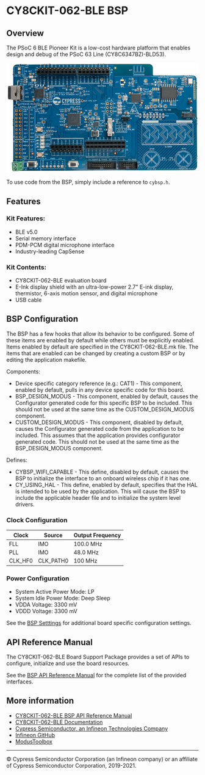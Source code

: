 # CY8CKIT-062-BLE BSP

## Overview

The PSoC 6 BLE Pioneer Kit is a low-cost hardware platform that enables design and debug of the PSoC 63 Line (CY8C6347BZI-BLD53).

![](docs/html/board.png)

To use code from the BSP, simply include a reference to `cybsp.h`.

## Features

### Kit Features:

* BLE v5.0
* Serial memory interface
* PDM-PCM digital microphone interface
* Industry-leading CapSense

### Kit Contents:

* CY8CKIT-062-BLE evaluation board
* E-Ink display shield with an ultra-low-power 2.7" E-ink display, thermistor, 6-axis motion sensor, and digital microphone
* USB cable

## BSP Configuration

The BSP has a few hooks that allow its behavior to be configured. Some of these items are enabled by default while others must be explicitly enabled. Items enabled by default are specified in the CY8CKIT-062-BLE.mk file. The items that are enabled can be changed by creating a custom BSP or by editing the application makefile.

Components:
* Device specific category reference (e.g.: CAT1) - This component, enabled by default, pulls in any device specific code for this board.
* BSP_DESIGN_MODUS - This component, enabled by default, causes the Configurator generated code for this specific BSP to be included. This should not be used at the same time as the CUSTOM_DESIGN_MODUS component.
* CUSTOM_DESIGN_MODUS - This component, disabled by default, causes the Configurator generated code from the application to be included. This assumes that the application provides configurator generated code. This should not be used at the same time as the BSP_DESIGN_MODUS component.

Defines:
* CYBSP_WIFI_CAPABLE - This define, disabled by default, causes the BSP to initialize the interface to an onboard wireless chip if it has one.
* CY_USING_HAL - This define, enabled by default, specifies that the HAL is intended to be used by the application. This will cause the BSP to include the applicable header file and to initialize the system level drivers.

### Clock Configuration

| Clock    | Source    | Output Frequency |
|----------|-----------|------------------|
| FLL      | IMO       | 100.0 MHz        |
| PLL      | IMO       | 48.0 MHz         |
| CLK_HF0  | CLK_PATH0 | 100 MHz          |

### Power Configuration

* System Active Power Mode: LP
* System Idle Power Mode: Deep Sleep
* VDDA Voltage: 3300 mV
* VDDD Voltage: 3300 mV

See the [BSP Setttings][settings] for additional board specific configuration settings.

## API Reference Manual

The CY8CKIT-062-BLE Board Support Package provides a set of APIs to configure, initialize and use the board resources.

See the [BSP API Reference Manual][api] for the complete list of the provided interfaces.

## More information
* [CY8CKIT-062-BLE BSP API Reference Manual][api]
* [CY8CKIT-062-BLE Documentation](http://www.cypress.com/documentation/development-kitsboards/psoc-6-ble-pioneer-kit)
* [Cypress Semiconductor, an Infineon Technologies Company](http://www.cypress.com)
* [Infineon GitHub](https://github.com/infineon)
* [ModusToolbox](https://www.cypress.com/products/modustoolbox-software-environment)

[api]: https://infineon.github.io/TARGET_CY8CKIT-062-BLE/html/modules.html
[settings]: https://infineon.github.io/TARGET_CY8CKIT-062-BLE/html/md_bsp_settings.html

---
© Cypress Semiconductor Corporation (an Infineon company) or an affiliate of Cypress Semiconductor Corporation, 2019-2021.